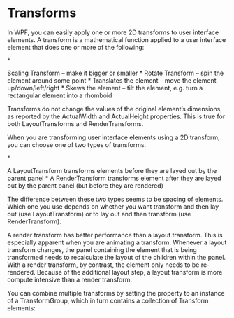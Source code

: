 # Transforms

In WPF, you can easily apply one or more 2D transforms to user interface elements. A transform is a mathematical function applied to a user interface element that does one or more of the following:

	* 
Scaling Transform – make it bigger or smaller
	* 
Rotate Transform – spin the element around some point
	* 
Translates the element – move the element up/down/left/right
	* 
Skews the element – tilt the element, e.g. turn a rectangular element into a rhomboid



Transforms do not change the values of the original element’s dimensions, as reported by the ActualWidth and ActualHeight properties. This is true for both LayoutTransforms and RenderTransforms.

When you are transforming user interface elements using a 2D transform, you can choose one of two types of transforms.

	* 
A LayoutTransform transforms elements before they are layed out by the parent panel
	* 
A RenderTransform transforms element after they are layed out by the parent panel (but before they are rendered)



The difference between these two types seems to be spacing of elements. Which one you use depends on whether you want transform and then lay out (use LayoutTransform) or to lay out and then transform (use RenderTransform). 

A render transform has better performance than a layout transform. This is especially apparent when you are animating a transform. Whenever a layout transform changes, the panel containing the element that is being transformed needs to recalculate the layout of the children within the panel. With a render transform, by contrast, the element only needs to be re-rendered. Because of the additional layout step, a layout transform is more compute intensive than a render transform.

You can combine multiple transforms by setting the property to an instance of a TransformGroup, which in turn contains a collection of Transform elements:


<StackPanel>
  <Label Content="We few, we happy few, we band of brothers"
  Style="{StaticResource styRoyal}"/>
  <Label Content="For he to-day that sheds his blood with me"
  Style="{StaticResource styRoyal}">
  <Label.RenderTransform>
  <TransformGroup>
  <RotateTransform Angle="20" />
  <TranslateTransform X="50" />
  </TransformGroup>
  </Label.RenderTransform>
  </Label>
  <Label Content="Shall be my brother; be he ne'er so vile"
  Style="{StaticResource styRoyal}"/>
</StackPanel>

<!--stackedit_data:
eyJoaXN0b3J5IjpbLTE4MTIwMzM5OTJdfQ==
-->